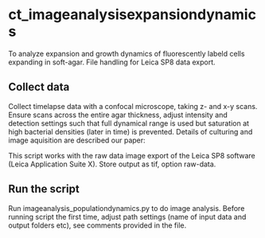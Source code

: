 # ct_imageanalysisexpansiondynamics
To analyze expansion and growth dynamics of fluorescently labeld cells expanding in soft-agar. File handling for Leica SP8 data export.

## Collect data
Collect timelapse data with a confocal microscope, taking z- and x-y scans. Ensure scans across the entire agar thickness, adjust intensity and detection settings such that full dynamical range is used but saturation at high bacterial densities (later in time) is prevented. Details of culturing and image aquisition are described our paper:

This script works with the raw data image export of the Leica SP8 software (Leica Application Suite X). Store output as tif, option raw-data.

## Run the script
Run imageanalysis_populationdynamics.py to do image analysis. Before running script the first time, adjust path settings (name of input data and output folders etc), see comments provided in the file. 
